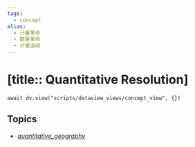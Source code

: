 ```yaml
---
tags:
  - concept
alias:
  - 计量革命
  - 数量革命
  - 计量运动
---
```


# [title:: Quantitative Resolution]

```dataviewjs
await dv.view("scripts/dataview_views/concept_view", {})
```

## Topics

- [_quantitative_geography_](_quantitative_geography_.md)
